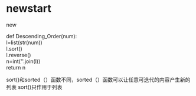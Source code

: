 # newstart
new 

def Descending_Order(num):  
    l=list(str(num))  
    l.sort()  
    l.reverse()  
    n=int(''.join(l))  
    return n 
   
   
   
 sort()和sorted（）函数不同，sorted（）函数可以让任意可迭代的内容产生新的列表
 sort()只作用于列表
